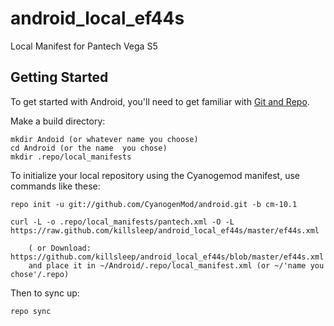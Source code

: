 android_local_ef44s
======================

Local Manifest for Pantech Vega S5

Getting Started
---------------

To get started with Android, you'll need to get
familiar with [Git and Repo](http://source.android.com/download/using-repo).

Make a build directory:

	mkdir Andoid (or whatever name you choose)
	cd Android (or the name  you chose)
	mkdir .repo/local_manifests

To initialize your local repository using the Cyanogemod manifest, use commands like these:

    repo init -u git://github.com/CyanogenMod/android.git -b cm-10.1

    curl -L -o .repo/local_manifests/pantech.xml -O -L https://raw.github.com/killsleep/android_local_ef44s/master/ef44s.xml
 
    	( or Download: https://github.com/killsleep/android_local_ef44s/blob/master/ef44s.xml
		and place it in ~/Android/.repo/local_manifest.xml (or ~/'name you chose'/.repo)

Then to sync up:

    repo sync
